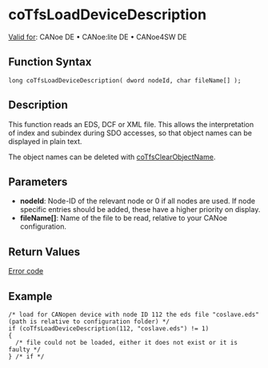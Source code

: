 # coTfsLoadDeviceDescription

[Valid for](../../../../Shared/FeatureAvailability.md): CANoe DE • CANoe:lite DE • CANoe4SW DE

## Function Syntax

```plaintext
long coTfsLoadDeviceDescription( dword nodeId, char fileName[] );
```

## Description

This function reads an EDS, DCF or XML file. This allows the interpretation of index and subindex during SDO accesses, so that object names can be displayed in plain text.

The object names can be deleted with [coTfsClearObjectName](CAPLfunctionCoTfsClearObjectName.md).

## Parameters

- **nodeId**: Node-ID of the relevant node or 0 if all nodes are used. If node specific entries should be added, these have a higher priority on display.
- **fileName[]**: Name of the file to be read, relative to your CANoe configuration.

## Return Values

[Error code](../CAPLfunctionsCANopenNLTFSErrorCodes.md)

## Example

```plaintext
/* load for CANopen device with node ID 112 the eds file "coslave.eds" (path is relative to configuration folder) */
if (coTfsLoadDeviceDescription(112, "coslave.eds") != 1)
{
  /* file could not be loaded, either it does not exist or it is faulty */
} /* if */
```
